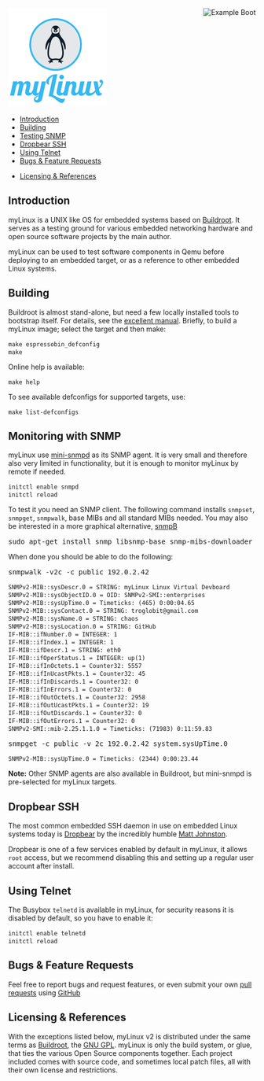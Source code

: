 <img align="right" src="doc/example.png" alt="Example Boot">
<img class="left" src="doc/logo.png" alt="myLinux">

* [Introduction](#introduction)
* [Building](#building)
* [Testing SNMP](#testing-snmp)
* [Dropbear SSH](#dropbear-ssh)
* [Using Telnet](#using-telnet)
* [Bugs & Feature Requests](#bugs--feature-requests)
- [Licensing & References](licensing--references)


Introduction
------------

myLinux is a UNIX like OS for embedded systems based on [Buildroot][].
It serves as a testing ground for various embedded networking hardware
and open source software projects by the main author.

myLinux can be used to test software components in Qemu before deploying
to an embedded target, or as a reference to other embedded Linux systems.


Building
--------

Buildroot is almost stand-alone, but need a few locally installed tools
to bootstrap itself.  For details, see the [excellent manual][manual].
Briefly, to build a myLinux image; select the target and then make:

    make espressobin_defconfig
    make

Online help is available:

    make help

To see available defconfigs for supported targets, use:

    make list-defconfigs


Monitoring with SNMP
--------------------

myLinux  use [mini-snmpd](https://troglobit.com/mini-snmpd.html)  as its
SNMP  agent.  It  is  very  small and  therefore  also  very limited  in
functionality, but it is enough to monitor myLinux by remote if needed.

    initctl enable snmpd
    initctl reload

To test  it you  need an  SNMP client.   The following  command installs
`snmpset`,  `snmpget`,  `snmpwalk`,  base  MIBs and  all  standard  MIBs
needed.  You  may also  be interested in  a more  graphical alternative,
[snmpB](http://sourceforge.net/projects/snmpb/)

<kbd>sudo apt-get install snmp libsnmp-base snmp-mibs-downloader</kbd>

When done you should be able to do the following:

<kbd>snmpwalk -v2c -c public 192.0.2.42</kbd>

    SNMPv2-MIB::sysDescr.0 = STRING: myLinux Linux Virtual Devboard
    SNMPv2-MIB::sysObjectID.0 = OID: SNMPv2-SMI::enterprises
    SNMPv2-MIB::sysUpTime.0 = Timeticks: (465) 0:00:04.65
    SNMPv2-MIB::sysContact.0 = STRING: troglobit@gmail.com
    SNMPv2-MIB::sysName.0 = STRING: chaos
    SNMPv2-MIB::sysLocation.0 = STRING: GitHub
    IF-MIB::ifNumber.0 = INTEGER: 1
    IF-MIB::ifIndex.1 = INTEGER: 1
    IF-MIB::ifDescr.1 = STRING: eth0
    IF-MIB::ifOperStatus.1 = INTEGER: up(1)
    IF-MIB::ifInOctets.1 = Counter32: 5557
    IF-MIB::ifInUcastPkts.1 = Counter32: 45
    IF-MIB::ifInDiscards.1 = Counter32: 0
    IF-MIB::ifInErrors.1 = Counter32: 0
    IF-MIB::ifOutOctets.1 = Counter32: 2958
    IF-MIB::ifOutUcastPkts.1 = Counter32: 19
    IF-MIB::ifOutDiscards.1 = Counter32: 0
    IF-MIB::ifOutErrors.1 = Counter32: 0
    SNMPv2-SMI::mib-2.25.1.1.0 = Timeticks: (71983) 0:11:59.83
    
<kbd>snmpget -c public -v 2c 192.0.2.42 system.sysUpTime.0</kbd>

    SNMPv2-MIB::sysUpTime.0 = Timeticks: (2344) 0:00:23.44

**Note:** Other SNMP agents are also available in Buildroot, but
  mini-snmpd is pre-selected for myLinux targets.


Dropbear SSH
------------

The most  common embedded SSH  daemon in  use on embedded  Linux systems
today  is [Dropbear](https://matt.ucc.asn.au/dropbear/dropbear.html)  by
the incredibly humble [Matt Johnston](https://matt.ucc.asn.au/).

Dropbear is  one of  a few  services enabled by  default in  myLinux, it
allows `root` access,  but we recommend disabling this and  setting up a
regular user account after install.


Using Telnet
------------

The Busybox `telnetd`  is available in myLinux, for  security reasons it
is disabled by default, so you have to enable it:

    initctl enable telnetd
    initctl reload


Bugs & Feature Requests
-----------------------

Feel free to report bugs and request features, or even submit your own
[pull requests](https://help.github.com/articles/using-pull-requests/)
using [GitHub](https://github.com/troglobit/myLinux)


Licensing & References
----------------------

With the  exceptions listed below,  myLinux v2 is distributed  under the
same terms as [Buildroot][], the [GNU GPL][].  myLinux is only the build
system, or glue, that ties  the various Open Source components together.
Each project included comes with  source code, and sometimes local patch
files, all with their own license and restrictions.

[GNU GPL]:   COPYING
[Buildroot]: https://buildroot.org
[manual]:    https://buildroot.org/downloads/manual/manual.html
